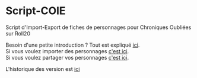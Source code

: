 # Script-COIE

Script d'Import-Export de fiches de personnages pour Chroniques Oubliées sur Roll20

Besoin d'une petite introduction ? Tout est expliqué [ici](https://raw.githack.com/coAtlas/Script-COIE/main/startCOIE.html).  
Si vous voulez importer des personnages [c'est ici](https://raw.githack.com/coAtlas/Script-COIE/main/importCOIE.html).  
Si vous voulez partager vos personnages [c'est ici](https://docs.google.com/forms/d/e/1FAIpQLSd_OrnnRsaARwNLNxHY2GITCgAGXTqucg8N3NNfcjGqyE-aSg/viewform).

L'historique des version est [ici](ChangeLog.md)
